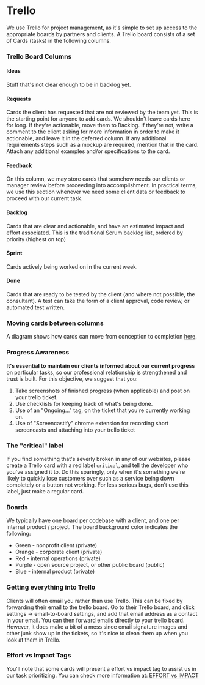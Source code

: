 # Trello

We use Trello for project management, as it's simple to set up access to the appropriate boards by partners and clients. A Trello board consists of a set of Cards (tasks) in the following columns.

### Trello Board Columns

#### Ideas
Stuff that's not clear enough to be in backlog yet.

#### Requests
Cards the client has requested that are not reviewed by the team yet. This is the starting point for anyone to add cards. We shouldn't leave cards here for long. If they're actionable, move them to Backlog. If they're not, write a comment to the client asking for more information in order to make it actionable, and leave it in the deferred column. If any additional requirements steps such as a mockup are required, mention that in the card. Attach any additional examples and/or specifications to the card.

#### Feedback

On this column, we may store cards that somehow needs our clients or manager review before proceeding into accomplishment. In practical terms, we use this section whenever we need some client data or feedback to proceed with our current task.

#### Backlog
Cards that are clear and actionable, and have an estimated impact and effort associated. This is the traditional Scrum backlog list, ordered by priority (highest on top)

#### Sprint
Cards actively being worked on in the current week.

#### Done
Cards that are ready to be tested by the client (and where not possible, the consultant). A test can take the form of a client approval, code review, or automated test written.

### Moving cards between columns

A diagram shows how cards can move from conception to completion [here](https://drive.google.com/open?id=1VrniT1lRqVu9sJr0ZMK1aQLnFwEuFIQD).

### Progress Awareness

**It's essential to maintain our clients informed about our current progress** on particular tasks, so our professional relationship is strengthened and trust is built. For this objective, we suggest that you:
1) Take screenshots of finished progress (when applicable) and post on your trello ticket.
2) Use checklists for keeping track of what's being done.
3) Use of an "Ongoing..." tag, on the ticket that you're currently working on.
4) Use of "Screencastify" chrome extension for recording short screencasts and attaching into your trello ticket

### The "critical" label

If you find something that's severly broken in any of our websites, please create a Trello card with a red label `critical`, and tell the developer who you've assigned it to. Do this sparingly, only when it's something we're likely to quickly lose customers over such as a service being down completely or a button not working. For less serious bugs, don't use this label, just make a regular card.

### Boards

We typically have one board per codebase with a client, and one per internal product / project. The board background color indicates the following:
  * Green - nonprofit client (private)
  * Orange - corporate client (private)
  * Red - internal operations (private)
  * Purple - open source project, or other public board (public)
  * Blue - internal product (private)

### Getting everything into Trello

Clients will often email you rather than use Trello. This can be fixed by forwarding their email to the trello board. Go to their Trello board, and click settings -> email-to-board settings, and add that email address as a contact in your email. You can then forward emails directly to your trello board. However, it does make a bit of a mess since email signature images and other junk show up in the tickets, so it's nice to clean them up when you look at them in Trello.

### Effort vs Impact Tags

You'll note that some cards will present a effort vs impact tag to assist us in our task prioritizing. You can check more information at:  [EFFORT vs IMPACT](../../admin/performance/EFFORT_IMPACT.md)


